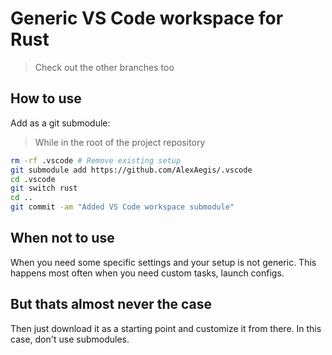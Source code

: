 # Generic VS Code workspace for Rust

> Check out the other branches too

## How to use

Add as a git submodule:

> While in the root of the project repository

```sh
rm -rf .vscode # Remove existing setup
git submodule add https://github.com/AlexAegis/.vscode
cd .vscode
git switch rust
cd ..
git commit -am "Added VS Code workspace submodule"
```

## When not to use

When you need some specific settings and your setup is not generic.
This happens most often when you need custom tasks, launch configs.

## But thats almost never the case

Then just download it as a starting point and customize it from there.
In this case, don't use submodules.
